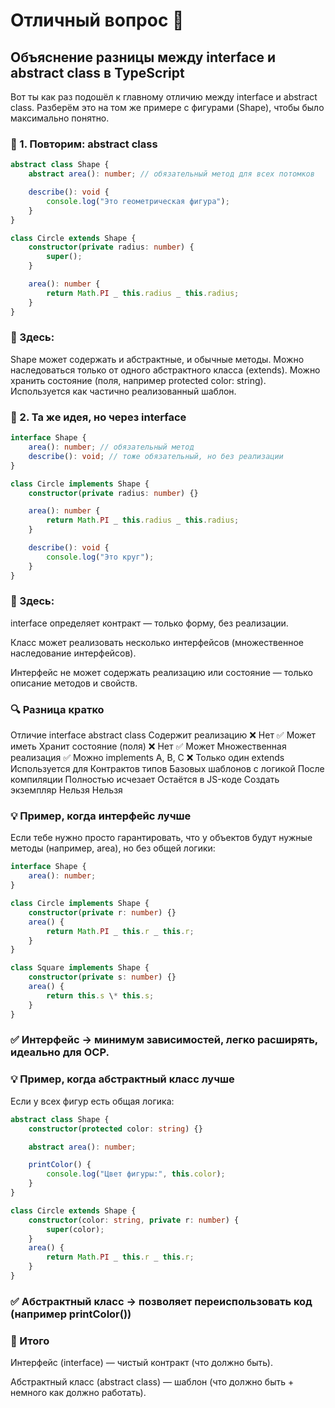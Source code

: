 # Отличный вопрос 💪

## Объяснение разницы между interface и abstract class в TypeScript

Вот ты как раз подошёл к главному отличию между interface и abstract class.
Разберём это на том же примере с фигурами (Shape), чтобы было максимально понятно.

### 🧩 1. Повторим: abstract class

```ts
abstract class Shape {
    abstract area(): number; // обязательный метод для всех потомков

    describe(): void {
        console.log("Это геометрическая фигура");
    }
}

class Circle extends Shape {
    constructor(private radius: number) {
        super();
    }

    area(): number {
        return Math.PI _ this.radius _ this.radius;
    }
}
```

### 🧠 Здесь:

Shape может содержать и абстрактные, и обычные методы.
Можно наследоваться только от одного абстрактного класса (extends).
Можно хранить состояние (поля, например protected color: string).
Используется как частично реализованный шаблон.

### 🧩 2. Та же идея, но через interface

```ts
interface Shape {
    area(): number; // обязательный метод
    describe(): void; // тоже обязательный, но без реализации
}

class Circle implements Shape {
    constructor(private radius: number) {}

    area(): number {
        return Math.PI _ this.radius _ this.radius;
    }

    describe(): void {
        console.log("Это круг");
    }
}
```

### 🧠 Здесь:

interface определяет контракт — только форму, без реализации.

Класс может реализовать несколько интерфейсов (множественное наследование интерфейсов).

Интерфейс не может содержать реализацию или состояние — только описание методов и свойств.

### 🔍 Разница кратко

Отличие interface abstract class
Содержит реализацию ❌ Нет ✅ Может иметь
Хранит состояние (поля) ❌ Нет ✅ Может
Множественная реализация ✅ Можно implements A, B, C ❌ Только один extends
Используется для Контрактов типов Базовых шаблонов с логикой
После компиляции Полностью исчезает Остаётся в JS-коде
Создать экземпляр Нельзя Нельзя

### 💡 Пример, когда интерфейс лучше

Если тебе нужно просто гарантировать,
что у объектов будут нужные методы (например, area),
но без общей логики:

```ts
interface Shape {
    area(): number;
}

class Circle implements Shape {
    constructor(private r: number) {}
    area() {
        return Math.PI _ this.r _ this.r;
    }
}

class Square implements Shape {
    constructor(private s: number) {}
    area() {
        return this.s \* this.s;
    }
}
```

### ✅ Интерфейс → минимум зависимостей, легко расширять, идеально для OCP.

### 💡 Пример, когда абстрактный класс лучше

Если у всех фигур есть общая логика:

```ts
abstract class Shape {
    constructor(protected color: string) {}

    abstract area(): number;

    printColor() {
        console.log("Цвет фигуры:", this.color);
    }
}

class Circle extends Shape {
    constructor(color: string, private r: number) {
        super(color);
    }
    area() {
        return Math.PI _ this.r _ this.r;
    }
}
```

### ✅ Абстрактный класс → позволяет переиспользовать код (например printColor())

### 🧠 Итого

Интерфейс (interface) — чистый контракт (что должно быть).

Абстрактный класс (abstract class) — шаблон (что должно быть + немного как должно работать).
